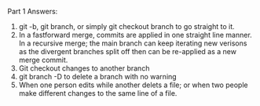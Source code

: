 Part 1 Answers:
1. git -b, git branch, or simply git checkout branch to go straight to it.
2. In a fastforward merge, commits are applied in one straight line manner.
 In a recursive merge; the main branch can keep iterating new verisons as the divergent branches split off then can be re-applied as a new merge commit.
 3. Git checkout changes to another branch   
 4. git branch -D to delete a branch with no warning
 5. When one person edits while another delets a file; or when two people make different changes to the same line of a file.